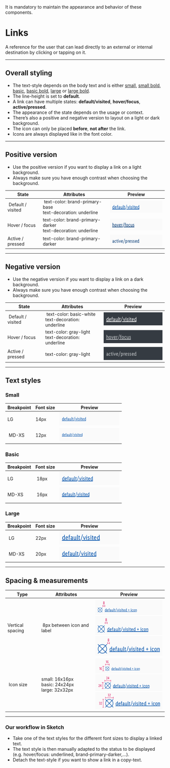 <AlertWarning alertHeadline="Not modifiable">
It is mandatory to maintain the appearance and behavior of these components.
</AlertWarning>

# Links

A reference for the user that can lead directly to an external or internal destination by clicking or tapping on it.

---

## Overall styling

- The text-style depends on the body text and is either [small](../../General/Typography/Typography.md#small), [small bold](../../General/Typography/Typography.md#small-bold), [basic](../../General/Typography/Typography.md#basic), [basic bold](../../General/Typography/Typography.md#basic-bold), [large](../../General/Typography/Typography.md#large) or [large bold](../../General/Typography/Typography.md#large-bold).
- The line-height is set to **default**.
- A link can have multiple states: **default/visited**, **hover/focus**, **active/pressed**.
- The appearance of the state depends on the usage or context.
- There’s also a positive and negative version to layout on a light or dark background.
- The icon can only be placed **before**, **not after** the link.
- Icons are always displayed like in the font color.

---

## Positive version

- Use the positive version if you want to display a link on a light background.
- Always make sure you have enough contrast when choosing the background.

| State | Attributes | Preview |
|---|---|---|
| Default / visited | text-color: brand-primary-base<br>text-decoration: underline | ![positive: default/visited](assets/positive/default-visited@1x.png) |
| Hover / focus | text-color: brand-primary-darker<br>text-decoration: underline | ![positive: hover/focus](assets/positive/hover-focus@1x.png) |
| Active / pressed | text-color: brand-primary-darker | ![positive: active/pressed](assets/positive/active-pressed@1x.png) |

---

## Negative version

- Use the negative version if you want to display a link on a dark background.
- Always make sure you have enough contrast when choosing the background.

| State | Attributes | Preview |
|---|---|---|
| Default / visited | text-color: basic-white<br>text-decoration: underline | ![negative: hover/focus](assets/negative/default-visited@1x.png) |
| Hover / focus | text-color: gray-light<br>text-decoration: underline | ![negative: hover/focus](assets/negative/hover-focus@1x.png) |
| Active / pressed | text-color: gray-light | ![negative: active/pressed](assets/negative/active-pressed@1x.png) |

---

## Text styles

### Small

| Breakpoint | Font size | Preview |
|---|---|---|
| LG | 14px | ![positive: small](assets/small/LG/default-visited@1x.png) |
| MD-XS | 12px | ![positive: small](assets/small/MD-XS/default-visited@1x.png) |

### Basic

| Breakpoint | Font size | Preview |
|---|---|---|
| LG | 18px | ![positive: basic](assets/basic/LG/default-visited@1x.png) |
| MD-XS | 16px | ![positive: basic](assets/basic/MD-XS/default-visited@1x.png) |

### Large

| Breakpoint | Font size | Preview |
|---|---|---|
| LG | 22px | ![positive: large](assets/large/LG/default-visited@1x.png) |
| MD-XS | 20px | ![positive: large](assets/large/MD-XS/default-visited@1x.png) |

---

## Spacing & measurements

| Type | Attributes | Preview |
|---|---|---|
| Vertical spacing | 8px between icon and label | ![spacing: small](assets/measurements/spacing/small@1x.png)<br>![spacing: basic](assets/measurements/spacing/basic@1x.png)<br>![spacing: large](assets/measurements/spacing/large@1x.png) |
| Icon size | small: 16x16px<br>basic: 24x24px<br>large: 32x32px | ![icon: small](assets/measurements/icon/small@1x.png)<br>![icon: basic](assets/measurements/icon/basic@1x.png)<br>![icon: large](assets/measurements/icon/large@1x.png)  |

---

### Our workflow in Sketch

- Take one of the text styles for the different font sizes to display a linked text.
- The text style is then manually adapted to the status to be displayed (e.g. hover/focus: underlined, brand-primary-darker,…).
- Detach the text-style if you want to show a link in a copy-text.
